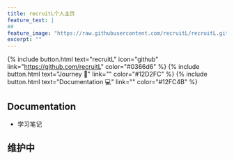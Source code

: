```yaml
---
title: recruitL个人主页
feature_text: |
## 
feature_image: "https://raw.githubusercontent.com/recruitL/recruitL.github.io/main/document/picture/1300_400.jpg"
excerpt: ""
---
```


{% include button.html text="recruitL" icon="github" link="https://github.com/recruitL" color="#0366d6" %} <!-- include 引入按钮 -->
{% include button.html text="Journey 🚄" link="" color="#12D2FC" %} 
{% include button.html text="Documentation 💻" link="" color="#12FC4B" %}

## Documentation

- 学习笔记

## 维护中

